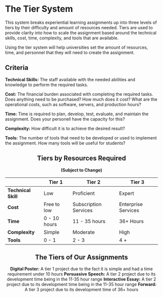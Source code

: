 # The Tier System

This system breaks experiential learning assignments up into three levels of tiers by their difficulty and amount of resources needed. Tiers are used to provide clarity into how to scale the assignment based around the technical skills, cost, time, complexity, and tools that are available.

Using the tier system will help universities set the amount of resources, time, and personnel that they will need to create the assignment.

## Criteria

**Technical Skills:**
The staff available with the needed abilities and knowledge to perform the required tasks.

**Cost:**
The financial burden associated with completing the required tasks. Does anything need to be purchased? How much does it cost? What are the operational costs, such as software, servers, and production hours?

**Time:**
Time is required to plan, develop, test, evaluate, and maintain the assignment. Does your personell have the capacity for this?

**Complexity:**
How difficult it is to achieve the desired result?

**Tools:**
The number of tools that need to be developed or used to implement the assignment. How many tools will be useful for students? 


## <center>Tiers by Resources Required

**<center>(Subject to Change)**

|  | **Tier 1** | **Tier 2** | **Tier 3** | 
| --- | --- | --- | --- |
| **Technical Skill** | Low | Proficient | Expert | 
| **Cost** | Free to low | Subscription Services | Enterprise Services | 
| **Time** | 0 - 10 hours | 11 - 35 hours | 36+ Hours | 
| **Complexity** | Simple | Moderate | High | 
| **Tools** | 0 - 1 | 2 - 3 | 4 + |

## <center> The Tiers of Our Assignments 

  **Digital Poster:** 
  A tier 1 project due to the fact it is simple and had a time requirement under 10 hours
**Persuasive Speech:** 
A tier 2 project due to its development time being in the 11-35 hour range
**Interactive Essay:** 
A tier 2 project due to its development time being in the 11-35 hour range
**Forward:**
 A tier 3 project due to its development time of 36+ hours
